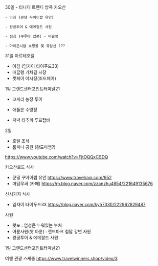 30일
    - 티니디 트렌디 방콕 카오산

    - 아침 (쿤댕 꾸어이짭 유안)

    - 왕궁투어 & 에메랄드 사원

    - 점심 (쿠루아 압쏜) - 미슐랭
    
    - 아이콘시암 쇼핑몰 및 유람선 ???


31일 아르테호텔
 - 아침 (임자이 타이푸드33)
 - 매끌렁 기차길 시장
 - 쩟페어 야시장(조드페어)


1일 그랜드센터포인트터미널21

 - 코끼리 농장 투어

 - 애들은 수영장

 - 저녁 티추까 루프탑바

2일 

  - 호텔 조식
  -  룸피니 공원 (왕도마뱀?)

https://www.youtube.com/watch?v=FjtOQQxCSDQ

카오산로드 식사
 - 쿤댕 꾸어이짭 유안
    https://www.travelrain.com/952    
 - 마담무써 (카페)
    https://m.blog.naver.com/zzanzhu4654/221649135676


신시가지 식사
 - 임자이 타이푸드33
    https://blog.naver.com/kyh7330/222962829487
 


사원
 - 왓포 : 엄청큰 누워있는 부처
 - 아룬사원(왓 아룬) : 랜드마크 첨탑 강변 사원
 - 왕궁투어 & 에메랄드 사원


1일 그랜드센터포인트터미널21


여행 관광 스케줄
https://www.travelwinners.shop/video/3
